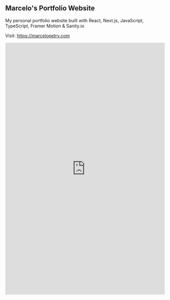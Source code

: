 ## Marcelo's Portfolio Website

My personal portfolio website built with React, Next.js, JavaScript, TypeScript, Framer Motion & Sanity.io

Visit: https://marcelopetry.com
<br>
<iframe src="https://www.linkedin.com/embed/feed/update/urn:li:ugcPost:6999455856077475840" height="798" width="504" frameborder="0" allowfullscreen="" title="Embedded post"></iframe>
